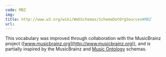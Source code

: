 ```yaml
---
code: MBZ
img:
title: http://www.w3.org/wiki/WebSchemas/SchemaDotOrgSources#MBZ
url:
---
```

This vocabulary was improved through collaboration with the MusicBrainz project
    ([www.musicbrainz.org](http://www.musicbrainz.org)), and is partially inspired by the MusicBrainz and
    [Music Ontology](http://musicontology.com/docs/getting-started.html) schemas.
